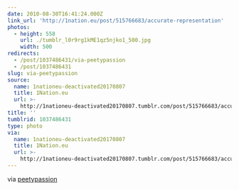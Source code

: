```yaml
---
date: 2010-08-30T16:41:24.000Z
link_url: 'http://1nation.eu/post/515766683/accurate-representation'
photos:
  - height: 558
    url: ./tumblr_l0r9rg1kME1qz5njko1_500.jpg
    width: 500
redirects:
  - /post/1037486431/via-peetypassion
  - /post/1037486431
slug: via-peetypassion
source:
  name: 1nationeu-deactivated20170807
  title: 1Nation.eu
  url: >-
    http://1nationeu-deactivated20170807.tumblr.com/post/515766683/accurate-representation
title: ''
tumblrid: 1037486431
type: photo
via:
  name: 1nationeu-deactivated20170807
  title: 1Nation.eu
  url: >-
    http://1nationeu-deactivated20170807.tumblr.com/post/515766683/accurate-representation
---
```

<p>via <a href="http://1nation.eu/post/515766683/accurate-representation" class="tumblr_blog">peetypassion</a></p>
